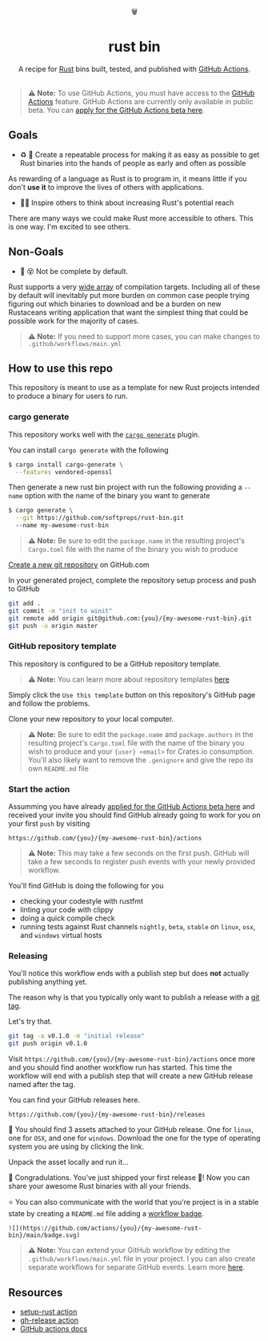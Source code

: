 <div align="center">
  🗑️
</div>
<h1 align="center">
  rust bin
</h1>

<div align="center">
   A recipe for <a href="https://www.rust-lang.org/">Rust</a> bins built, tested, and published with <a href="https://help.github.com/en/categories/automating-your-workflow-with-github-actions">GitHub Actions</a>.
</div>

<br />

> **⚠️ Note:** To use GitHub Actions, you must have access to the [GitHub Actions](https://github.com/features/actions) feature. GitHub Actions are currently only available in public beta. You can [apply for the GitHub Actions beta here](https://github.com/features/actions/signup/).

## Goals

* ♻️ 🚚 Create a repeatable process for making it as easy as possible to get Rust binaries into the hands of people as early and often as possible

As rewarding of a language as Rust is to program in, it means little if you don't **use it** to improve the lives of others with applications.

* 👩‍🎤 Inspire others to think about increasing Rust's potential reach

There are many ways we could make Rust more accessible to others. This is one way. I'm excited to see others.

## Non-Goals

* 🚫 😵 Not be complete by default.

Rust supports a very [wide array](https://forge.rust-lang.org/platform-support.html) of compilation targets. Including all of these by default will inevitably put more burden on common case people trying figuring out which binaries to download and be a burden on new Rustaceans writing application that want the simplest thing that could be possible work for the majority of cases.

> **⚠️ Note:** If you need to support more cases, you can make changes to `.github/workflows/main.yml`

## How to use this repo

This repository is meant to use as a template for new Rust projects intended to produce
a binary for users to run.

### cargo generate

This repository works well with the [`cargo generate`](https://github.com/ashleygwilliams/cargo-generate) plugin.

You can install `cargo generate` with the following

```sh
$ cargo install cargo-generate \
  --features vendored-openssl
```

Then generate a new rust bin project with run the following providing a `--name` option with the name of the binary
you want to generate

```sh
$ cargo generate \
  --git https://github.com/softprops/rust-bin.git
  --name my-awesome-rust-bin
```

> **⚠️ Note:** Be sure to edit the `package.name` in the resulting project's `Cargo.toml` file with the name of the binary you wish to produce


[Create a new git repository](https://help.github.com/en/articles/create-a-repo) on GitHub.com

In your generated project, complete the repository setup process and push to GitHub

```sh
git add .
git commit -m "init to winit"
git remote add origin git@github.com:{you}/{my-awesome-rust-bin}.git
git push -u origin master
```

### GitHub repository template

This repository is configured to be a GitHub repository template.

> **⚠️ Note:** You can learn more about repository templates [here](https://help.github.com/en/articles/creating-a-repository-from-a-template)

Simply click the `Use this template` button on this repository's GitHub page and follow the problems.

Clone your new repository to your local computer.

> **⚠️ Note:** Be sure to edit the `package.name` and `package.authors` in the resulting project's `Cargo.toml` file with the name of the binary you wish to produce and your `{user} <email>` for Crates.io consumption. You'll also likely want to remove the `.genignore` and give the repo its own `README.md` file


### Start the action

Assumming you have already [applied for the GitHub Actions beta here](https://github.com/features/actions/signup/) and received
your invite you should find GitHub already going to work for you on your first `push` by visiting

```
https://github.com/{you}/{my-awesome-rust-bin}/actions
```

> **⚠️ Note:** This may take a few seconds on the first push. GitHub will take a few seconds to register push events with your newly provided workflow.

You'll find GitHub is doing the following for you

* checking your codestyle with rustfmt
* linting your code with clippy
* doing a quick compile check
* running tests against Rust channels `nightly`, `beta`, `stable` on `linux`, `osx`, and `windows` virtual hosts

### Releasing

You'll notice this workflow ends with a publish step but does **not** actually publishing anything yet.

The reason why is that you typically only want to publish a release with a [git tag](https://git-scm.com/book/en/v2/Git-Basics-Tagging).

Let's try that.

```sh
git tag -a v0.1.0 -m "initial release"
git push origin v0.1.0
```

Visit `https://github.com/{you}/{my-awesome-rust-bin}/actions` once more and you should find another workflow run has started. This time the workflow will end with a publish step that will create a new GitHub release named after the tag.

You can find your GitHub releases here.

```
https://github.com/{you}/{my-awesome-rust-bin}/releases
```

🎁 You should find 3 assets attached to your GitHub release. One for `linux`, one for `OSX`, and one for `windows`. Download the one for the type of operating system you are using by clicking the link.

Unpack the asset locally and run it...

🎉 Congradulations. You've just shipped your first release 🚀! Now you can share your awesome Rust binaries with all your friends.

⭐ You can also communicate with the world that you're project is in a stable state by creating a `README.md` file adding a [workflow badge](https://help.github.com/en/articles/configuring-a-workflow#adding-a-workflow-status-badge-to-your-repository).

```
![](https://github.com/actions/{you}/{my-awesome-rust-bin}/main/badge.svg)
```

> **⚠️ Note:** You can extend your GitHub workflow by editing the `.github/workflows/main.yml` file in your project. I you can also create separate workflows for separate GitHub events. Learn more [here](https://help.github.com/en/categories/automating-your-workflow-with-github-actions).


## Resources

* [setup-rust action](https://github.com/hecrj/setup-rust-action)
* [gh-release action](https://github.com/softprops/action-gh-release)
* [GitHub actions docs](https://help.github.com/en/categories/automating-your-workflow-with-github-actions)